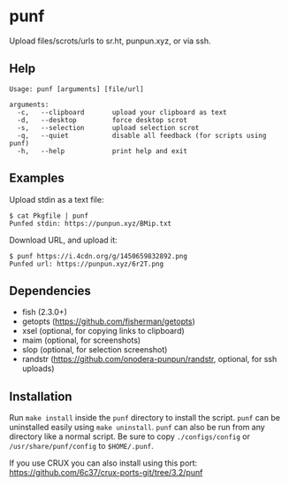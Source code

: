 # punf

Upload files/scrots/urls to sr.ht, punpun.xyz, or via ssh.


## Help

```
Usage: punf [arguments] [file/url]

arguments:
  -c,   --clipboard       upload your clipboard as text
  -d,   --desktop         force desktop scrot
  -s,   --selection       upload selection scrot
  -q,   --quiet           disable all feedback (for scripts using punf)
  -h,   --help            print help and exit
```


## Examples

Upload stdin as a text file:
```
$ cat Pkgfile | punf
Punfed stdin: https://punpun.xyz/BMip.txt
```

Download URL, and upload it:
```
$ punf https://i.4cdn.org/g/1450659832892.png
Punfed url: https://punpun.xyz/6r2T.png
```


## Dependencies

* fish (2.3.0+)
* getopts (https://github.com/fisherman/getopts)
* xsel (optional, for copying links to clipboard)
* maim (optional, for screenshots)
* slop (optional, for selection screenshot)
* randstr (https://github.com/onodera-punpun/randstr, optional, for ssh uploads)


## Installation

Run `make install` inside the `punf` directory to install the script.
`punf` can be uninstalled easily using `make uninstall`.
`punf` can also be run from any directory like a normal script.
Be sure to copy `./configs/config` or `/usr/share/punf/config` to `$HOME/.punf`.

If you use CRUX you can also install using this port: https://github.com/6c37/crux-ports-git/tree/3.2/punf
